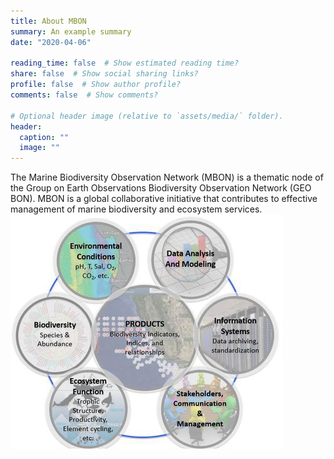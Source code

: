 ```yaml
---
title: About MBON
summary: An example summary
date: "2020-04-06"

reading_time: false  # Show estimated reading time?
share: false  # Show social sharing links?
profile: false  # Show author profile?
comments: false  # Show comments?

# Optional header image (relative to `assets/media/` folder).
header:
  caption: ""
  image: ""
---
```


The Marine Biodiversity Observation Network (MBON) is a thematic node of the Group on Earth Observations Biodiversity Observation Network (GEO BON). MBON is a global collaborative initiative that contributes to effective management of marine biodiversity and ecosystem services. 
<br>
<img src="../../assets/media/mbon_components.jpg">
